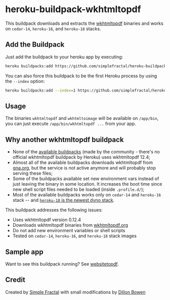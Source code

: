 # heroku-buildpack-wkhtmltopdf

This buildpack downloads and extracts the
[wkhtmltopdf](https://wkhtmltopdf.org/) binaries and works on `cedar-14`, 
`heroku-16`, and `heroku-18` stacks.


## Add the Buildpack

Just add the buildpack to your heroku app by executing:

```bash
heroku buildpacks:add https://github.com/simplefractal/heroku-buildpack-wkhtmltopdf.git
```

You can also force this buildpack to be the first Heroku process by using the
`--index` option:

```bash
heroku buildpacks:add --index=1 https://github.com/simplefractal/heroku-buildpack-wkhtmltopdf.git
```

## Usage

The binaries `wkhtmltopdf` and `wkhtmltoimage` will be available on `/app/bin`,
you can just execute `/app/bin/wkhtmltopdf ...` from your app.


## Why another wkhtmltopdf buildpack

- None of the [available
  buildpacks](https://elements.heroku.com/search/buildpacks?q=wkhtmltopdf)
  (made by the community - there's no official wkhtmltopdf buildpack by Heroku)
  uses wkhtmltopdf 12.4;
- Almost all of the available buildpacks downloads wkhtmltopdf from
  [gna.org](http://gna.org/), but the service is not active anymore and will
  probably stop serving these files;
- Some of the buildpacks available set new environment vars instead of just
  leaving the binary in some location. It increases the boot time since new
  shell script files needed to be loaded (inside `.profile.d/`);
- Most of the available buildpacks works only on `cedar-14` and `heroku-16`
  stack -- and [`heroku-18` is the newest dyno stack](https://devcenter.heroku.com/articles/heroku-18-stack).

This buildpack addresses the following issues:

- Uses wkhtmltopdf version 0.12.4
- Downloads wkhtmltopdf binaries from [wkhtmltopdf.org](http://wkhtmltopdf.org)
- Do not add new environment variables or shell scripts
- Tested on `cedar-14`, `heroku-16`, and `heroku-18` stack images

## Sample app

Want to see this buildpack running? See
[websitetopdf](https://github.com/turicas/websitetopdf).

## Credit

Created by [Simple Fractal](https://devcenter.heroku.com/articles/heroku-18-stack) with small modifications by [Dillon Bowen](https://github.com/dsbowen)
